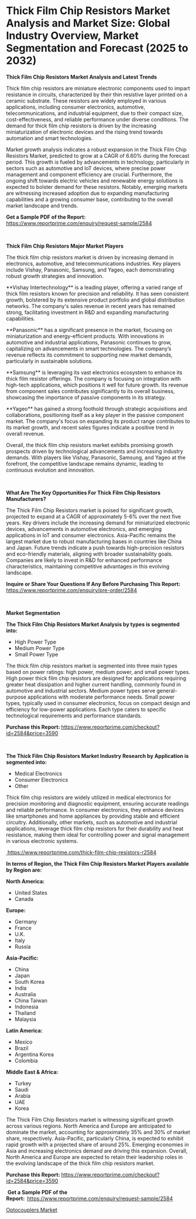 <p><h1>Thick Film Chip Resistors Market Analysis and Market Size: Global Industry Overview, Market Segmentation and Forecast (2025 to 2032)</h1></p><p><strong>Thick Film Chip Resistors Market Analysis and Latest Trends</strong></p>
<p><p>Thick film chip resistors are miniature electronic components used to impart resistance in circuits, characterized by their thin resistive layer printed on a ceramic substrate. These resistors are widely employed in various applications, including consumer electronics, automotive, telecommunications, and industrial equipment, due to their compact size, cost-effectiveness, and reliable performance under diverse conditions. The demand for thick film chip resistors is driven by the increasing miniaturization of electronic devices and the rising trend towards automation and smart technologies.</p><p>Market growth analysis indicates a robust expansion in the Thick Film Chip Resistors Market, predicted to grow at a CAGR of 6.60% during the forecast period. This growth is fueled by advancements in technology, particularly in sectors such as automotive and IoT devices, where precise power management and component efficiency are crucial. Furthermore, the ongoing shift towards electric vehicles and renewable energy solutions is expected to bolster demand for these resistors. Notably, emerging markets are witnessing increased adoption due to expanding manufacturing capabilities and a growing consumer base, contributing to the overall market landscape and trends.</p></p>
<p><strong>Get a Sample PDF of the Report:&nbsp;</strong> <a href="https://www.reportprime.com/enquiry/request-sample/2584?utm_campaign=3453&utm_medium=2&utm_source=Github&utm_content=ia&utm_term=18032025&utm_id=thick-film-chip-resistors">https://www.reportprime.com/enquiry/request-sample/2584</a></p>
<p>&nbsp;</p>
<p><strong>Thick Film Chip Resistors Major Market Players</strong></p>
<p><p>The thick film chip resistors market is driven by increasing demand in electronics, automotive, and telecommunications industries. Key players include Vishay, Panasonic, Samsung, and Yageo, each demonstrating robust growth strategies and innovation.</p><p>**Vishay Intertechnology** is a leading player, offering a varied range of thick film resistors known for precision and reliability. It has seen consistent growth, bolstered by its extensive product portfolio and global distribution networks. The company's sales revenue in recent years has remained strong, facilitating investment in R&D and expanding manufacturing capabilities.</p><p>**Panasonic** has a significant presence in the market, focusing on miniaturization and energy-efficient products. With innovations in automotive and industrial applications, Panasonic continues to grow, capitalizing on advancements in smart technologies. The company’s revenue reflects its commitment to supporting new market demands, particularly in sustainable solutions.</p><p>**Samsung** is leveraging its vast electronics ecosystem to enhance its thick film resistor offerings. The company is focusing on integration with high-tech applications, which positions it well for future growth. Its revenue from component sales contributes significantly to its overall business, showcasing the importance of passive components in its strategy.</p><p>**Yageo** has gained a strong foothold through strategic acquisitions and collaborations, positioning itself as a key player in the passive component market. The company's focus on expanding its product range contributes to its market growth, and recent sales figures indicate a positive trend in overall revenue.</p><p>Overall, the thick film chip resistors market exhibits promising growth prospects driven by technological advancements and increasing industry demands. With players like Vishay, Panasonic, Samsung, and Yageo at the forefront, the competitive landscape remains dynamic, leading to continuous evolution and innovation.</p></p>
<p>&nbsp;</p>
<p><strong>What Are The Key Opportunities For Thick Film Chip Resistors Manufacturers?</strong></p>
<p><p>The Thick Film Chip Resistors market is poised for significant growth, projected to expand at a CAGR of approximately 5-6% over the next five years. Key drivers include the increasing demand for miniaturized electronic devices, advancements in automotive electronics, and emerging applications in IoT and consumer electronics. Asia-Pacific remains the largest market due to robust manufacturing bases in countries like China and Japan. Future trends indicate a push towards high-precision resistors and eco-friendly materials, aligning with broader sustainability goals. Companies are likely to invest in R&D for enhanced performance characteristics, maintaining competitive advantages in this evolving landscape.</p></p>
<p><strong>Inquire or Share Your Questions If Any Before Purchasing This Report:</strong> <a href="https://www.reportprime.com/enquiry/pre-order/2584?utm_campaign=3453&utm_medium=2&utm_source=Github&utm_content=ia&utm_term=18032025&utm_id=thick-film-chip-resistors">https://www.reportprime.com/enquiry/pre-order/2584</a></p>
<p>&nbsp;</p>
<p><strong>Market Segmentation</strong></p>
<p><strong>The Thick Film Chip Resistors Market Analysis by types is segmented into:</strong></p>
<p><ul><li>High Power Type</li><li>Medium Power Type</li><li>Small Power Type</li></ul></p>
<p><p>The thick film chip resistors market is segmented into three main types based on power ratings: high power, medium power, and small power types. High power thick film chip resistors are designed for applications requiring greater heat dissipation and higher current handling, commonly found in automotive and industrial sectors. Medium power types serve general-purpose applications with moderate performance needs. Small power types, typically used in consumer electronics, focus on compact design and efficiency for low-power applications. Each type caters to specific technological requirements and performance standards.</p></p>
<p><strong>Purchase this Report:&nbsp;</strong><a href="https://www.reportprime.com/checkout?id=2584&price=3590&utm_campaign=3453&utm_medium=2&utm_source=Github&utm_content=ia&utm_term=18032025&utm_id=thick-film-chip-resistors">https://www.reportprime.com/checkout?id=2584&price=3590</a></p>
<p>&nbsp;</p>
<p><strong>The Thick Film Chip Resistors Market Industry Research by Application is segmented into:</strong></p>
<p><ul><li>Medical Electronics</li><li>Consumer Electronics</li><li>Other</li></ul></p>
<p><p>Thick film chip resistors are widely utilized in medical electronics for precision monitoring and diagnostic equipment, ensuring accurate readings and reliable performance. In consumer electronics, they enhance devices like smartphones and home appliances by providing stable and efficient circuitry. Additionally, other markets, such as automotive and industrial applications, leverage thick film chip resistors for their durability and heat resistance, making them ideal for controlling power and signal management in various electronic systems.</p></p>
<p><a href="https://www.reportprime.com/thick-film-chip-resistors-r2584?utm_campaign=3453&utm_medium=2&utm_source=Github&utm_content=ia&utm_term=18032025&utm_id=thick-film-chip-resistors">&nbsp;https://www.reportprime.com/thick-film-chip-resistors-r2584</a></p>
<p><strong>In terms of Region, the Thick Film Chip Resistors Market Players available by Region are:</strong></p>
<p>
    <p> <strong> North America: </strong>
        <ul>
            <li>United States</li>
            <li>Canada</li>
        </ul>
        </p> 
    <p> <strong> Europe: </strong>
        <ul>
            <li>Germany</li>
            <li>France</li>
            <li>U.K.</li>
            <li>Italy</li>
            <li>Russia</li>
        </ul>
        </p> 
    <p> <strong> Asia-Pacific: </strong>
        <ul>
            <li>China</li>
            <li>Japan</li>
            <li>South Korea</li>
            <li>India</li>
            <li>Australia</li>
            <li>China Taiwan</li>
            <li>Indonesia</li>
            <li>Thailand</li>
            <li>Malaysia</li>
        </ul>
        </p> 
    <p> <strong> Latin America: </strong>
        <ul>
            <li>Mexico</li>
            <li>Brazil</li>
            <li>Argentina Korea</li>
            <li>Colombia</li>
        </ul>
        </p> 
    <p> <strong> Middle East & Africa: </strong>
        <ul>
            <li>Turkey</li>
            <li>Saudi</li>
            <li>Arabia</li>
            <li>UAE</li>
            <li>Korea</li>
        </ul>
    </p>
    </p>
<p><p>The Thick Film Chip Resistors market is witnessing significant growth across various regions. North America and Europe are anticipated to dominate the market, accounting for approximately 35% and 30% of market share, respectively. Asia-Pacific, particularly China, is expected to exhibit rapid growth with a projected share of around 25%. Emerging economies in Asia and increasing electronics demand are driving this expansion. Overall, North America and Europe are expected to retain their leadership roles in the evolving landscape of the thick film chip resistors market.</p></p>
<p><strong>Purchase this Report: </strong><a href="https://www.reportprime.com/checkout?id=2584&price=3590&utm_campaign=3453&utm_medium=2&utm_source=Github&utm_content=ia&utm_term=18032025&utm_id=thick-film-chip-resistors">https://www.reportprime.com/checkout?id=2584&price=3590</a></p>
<p>&nbsp;<strong>Get a Sample PDF of the Report:&nbsp;&nbsp;</strong><a href="https://www.reportprime.com/enquiry/request-sample/2584?utm_campaign=3453&utm_medium=2&utm_source=Github&utm_content=ia&utm_term=18032025&utm_id=thick-film-chip-resistors">https://www.reportprime.com/enquiry/request-sample/2584</a></p>
<p><strong></strong></p>
<p><p><a href="https://github.com/boonegoicks7/Market-Research-Report-List-1/blob/main/optocouplers-market.md?utm_campaign=3453&utm_medium=2&utm_source=Github&utm_content=ia&utm_term=18032025&utm_id=thick-film-chip-resistors">Optocouplers Market</a></p></p>